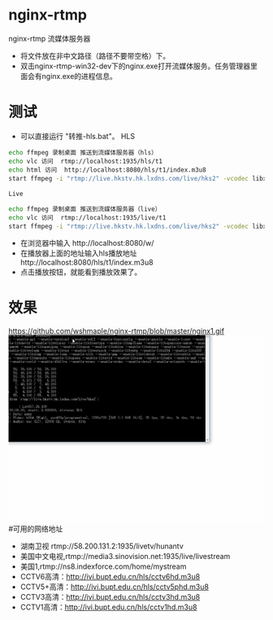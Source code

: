 # nginx-rtmp
nginx-rtmp 流媒体服务器
- 将文件放在非中文路径（路径不要带空格）下。
- 双击nginx-rtmp-win32-dev下的nginx.exe打开流媒体服务。任务管理器里面会有nginx.exe的进程信息。
# 测试
- 可以直接运行    "转推-hls.bat"。
    HLS
```Bash
echo ffmpeg 录制桌面 推送到流媒体服务器（hls） 
echo vlc 访问  rtmp://localhost:1935/hls/t1
echo html 访问  http://localhost:8080/hls/t1/index.m3u8
start ffmpeg -i "rtmp://live.hkstv.hk.lxdns.com/live/hks2" -vcodec libx264 -preset:v ultrafast -tune:v zerolatency -acodec copy -f flv "rtmp://localhost:1935/hls/t1"
```
    Live
```Bash
echo ffmpeg 录制桌面 推送到流媒体服务器（live） 
echo vlc 访问  rtmp://localhost:1935/live/t1
start ffmpeg -i "rtmp://live.hkstv.hk.lxdns.com/live/hks2" -vcodec libx264 -preset:v ultrafast -tune:v zerolatency -an -f flv "rtmp://localhost:1935/live/t1"
```
- 在浏览器中输入 http://localhost:8080/w/
- 在播放器上面的地址输入hls播放地址  http://localhost:8080/hls/t1/index.m3u8
- 点击播放按钮，就能看到播放效果了。
# 效果
https://github.com/wshmaple/nginx-rtmp/blob/master/nginx1.gif
![](https://github.com/wshmaple/nginx-rtmp/blob/master/nginx1.gif)
#可用的网络地址

- 湖南卫视  rtmp://58.200.131.2:1935/livetv/hunantv
- 美国中文电视,rtmp://media3.sinovision.net:1935/live/livestream
- 美国1,rtmp://ns8.indexforce.com/home/mystream
- CCTV6高清：http://ivi.bupt.edu.cn/hls/cctv6hd.m3u8
- CCTV5+高清：http://ivi.bupt.edu.cn/hls/cctv5phd.m3u8
- CCTV3高清：http://ivi.bupt.edu.cn/hls/cctv3hd.m3u8
- CCTV1高清：http://ivi.bupt.edu.cn/hls/cctv1hd.m3u8
